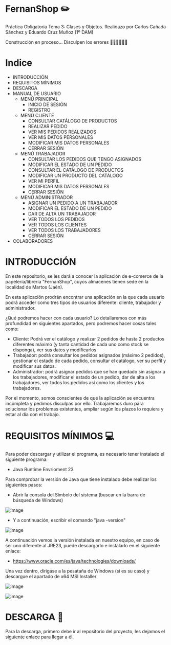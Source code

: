 # FernanShop ✏️
Práctica Obligatoria Tema 3: Clases y Objetos.
Realidazo por Carlos Cañada Sánchez y Eduardo Cruz Muñoz (1º DAM)

Construcción en proceso... Disculpen los errores 🙇🏻‍♂️🙇🏻‍♂️


# Indice

- INTRODUCCIÓN
- REQUISITOS MÍNIMOS
- DESCARGA
- MANUAL DE USUARIO
    - MENÚ PRINCIPAL
        - INICIO DE SESIÓN
        - REGISTRO
    - MENÚ CLIENTE
        - CONSULTAR CATÁLOGO DE PRODUCTOS
        - REALIZAR PEDIDO
        - VER MIS PEDIDOS REALIZADOS
        - VER MIS DATOS PERSONALES
        - MODIFICAR MIS DATOS PERSONALES
        - CERRAR SESIÓN
    - MENÚ TRABAJADOR
        - CONSULTAR LOS PEDIDOS QUE TENGO ASIGNADOS
        - MODIFICAR EL ESTADO DE UN PEDIDO
        - CONSULTAR EL CATÁLOGO DE PRODUCTOS
        - MODIFICAR UN PRODUCTO DEL CATÁLOGO
        - VER MI PERFIL
        - MODIFICAR MIS DATOS PERSONALES
        - CERRAR SESIÓN
    - MENÚ ADMINISTRADOR
        - ASIGNAR UN PEDIDO A UN TRABAJADOR
        - MODIFICAR EL ESTADO DE UN PEDIDO
        - DAR DE ALTA UN TRABAJADOR
        - VER TODOS LOS PEDIDOS
        - VER TODOS LOS CLIENTES
        - VER TODOS LOS TRABAJADORES
        - CERRAR SESIÓN
- COLABORADORES


# INTRODUCCIÓN
En este repositorio, se les dará a conocer la aplicación de e-comerce de la papelería/librería "FernanShop", cuyos almacenes tienen sede en la localidad de Martos (Jaén). 

En esta aplicación prodrán encontrar una aplicación en la que cada usuario podrá acceder como tres tipos de usuarios diferente: cliente, trabajador y administrador.

¿Qué podremos hacer con cada usuario?
Lo detallaremos con más profundidad en siguientes apartados, pero podremos hacer cosas tales como:
- Cliente: Podrá ver el catálogo y realizar 2 pedidos de hasta 2 productos diferentes máximo (y tanta cantidad de cada uno como stock se disponga), ver sus datos y modificarlos.
- Trabajador: podrá consultar los pedidos asignados (máximo 2 pedidos), gestionar el estado de cada pedido, consultar el catálogo, ver su perfil y modificar sus datos.
- Administrador: podrá asignar pedidos que se han quedado sin asignar a los trabajadores, modificar el estado de un pedido, dar de alta a los trabajadores, ver todos los pedidos así como los clientes y los trabajadores.

Por el momento, somos conscientes de que la aplicación se encuentra incompleta y pedimos disculpas por ello. Trabajaremos duro para solucionar los problemas existentes, ampliar según los plazos lo requiera y estar al día con el trabajo.


# REQUISITOS MÍNIMOS 💻
Para poder descargar y utilizar el programa, es necesario tener instalado el siguiente programa:
- Java Runtime Envrioment 23

Para comprobar la versión de Java que tiene instalado debe realizar los siguientes pasos:
- Abrir la consola del Símbolo del sistema (buscar en la barra de búsqueda de Windows)

![image](https://github.com/user-attachments/assets/57cd02ad-aed9-4856-8f23-f7114042fba9)

- Y a continuación, escribir el comando "java -version"

![image](https://github.com/user-attachments/assets/af192d47-3e63-4103-bcef-431011e0ed9e)

A continuación vemos la versión instalada en nuestro equipo, en caso de ser uno diferente al JRE23, puede descargarlo e instalarlo en el siguiente enlace:

- https://www.oracle.com/es/java/technologies/downloads/

Una vez dentro, dirigase a la pesataña de Windows (si es su caso) y descargue el apartado de x64 MSI Installer

![image](https://github.com/user-attachments/assets/bc8bdd85-ed4d-4db5-aae2-0a16dda62924)

![image](https://github.com/user-attachments/assets/50bc11a1-52c7-4c38-bb00-27fd779caf1b)



# DESCARGA 💾
Para la descarga, primero debe ir al repositorio del proyecto, les dejamos el siguiente enlace para llegar a él.


